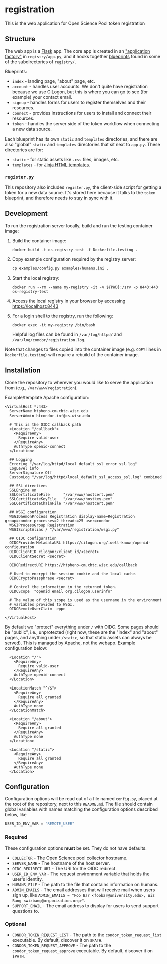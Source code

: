 # registration

This is the web application for Open Science Pool token registration

## Structure

The web app is a [Flask](https://flask.palletsprojects.com/) app.
The core app is created in an 
["application factory"](https://flask.palletsprojects.com/en/1.1.x/patterns/appfactories/)
in `registry/app.py`,
and it hooks together 
[blueprints](https://flask.palletsprojects.com/en/1.1.x/tutorial/views/)
found in some of the subdirectories of `registry/`.

Blueprints:
- `index` - landing page, "about" page, etc.
- `account` - handles user accounts. We don't quite have registration because we use CILogon, but this is where you can go to see (for example) your contact email.
- `signup` - handles forms for users to register themselves and their resources.
- `connect` - provides instructions for users to install and connect their resources.
- `token` - handles the server side of the token workflow when connecting a new data source.

Each blueprint has its own `static` and `templates` directories, and there
are also "global" `static` and `templates` directories that sit next to
`app.py`. These directories are for:
- `static` - for static assets like `.css` files, images, etc.
- `templates` - for [Jinja HTML templates](https://flask.palletsprojects.com/en/1.1.x/templating/).

### `register.py`

This repository also includes `register.py`, the client-side script for
getting a token for a new data source.
It's stored here because it talks to the `token` blueprint, and therefore
needs to stay in sync with it.

## Development

To run the registration server locally, build and run the testing container image:

1.  Build the container image:

        docker build -t os-registry-test -f Dockerfile.testing .

1.  Copy example configuration required by the registry server:

        cp examples/config.py examples/humans.ini .

1.  Start the local registry:

        docker run --rm --name my-registry -it -v ${PWD}:/srv -p 8443:443 os-registry-test

1.  Access the local registry in your browser by accessing <https://localhost:8443>

1.  For a login shell to the registry, run the following:

        docker exec -it my-registry /bin/bash

    Helpful log files can be found in `/var/log/httpd/` and `/var/log/condor/registration.log`.

Note that changes to files copied into the container image (e.g. `COPY` lines in `Dockerfile.testing`) will require
a rebuild of the container image.

## Installation

Clone the repository to wherever you would like to serve the application from
(e.g., `/var/www/registration`).

Example/template Apache configuration:
```
<VirtualHost *:443>
  ServerName htpheno-cm.chtc.wisc.edu
  ServerAdmin htcondor-inf@cs.wisc.edu

  # This is the OIDC callback path
  <Location "/callback">
    <RequireAny>
      Require valid-user
    </RequireAny>
    AuthType openid-connect
  </Location>

  ## Logging
  ErrorLog "/var/log/httpd/local_default_ssl_error_ssl.log"
  LogLevel info
  ServerSignature Off
  CustomLog "/var/log/httpd/local_default_ssl_access_ssl.log" combined 

  ## SSL directives
  SSLEngine on
  SSLCertificateFile      "/var/www/hostcert.pem"
  SSLCertificateKeyFile   "/var/www/hostkey.pem"
  SSLCertificateChainFile "/var/www/hostcert.pem"

  ## WSGI configuration
  WSGIDaemonProcess Registration display-name=Registration group=condor processes=2 threads=25 user=condor
  WSGIProcessGroup Registration
  WSGIScriptAlias / "/var/www/registration/wsgi.py"

  ## OIDC configuration
  OIDCProviderMetadataURL https://cilogon.org/.well-known/openid-configuration
  OIDCClientID cilogon:/client_id/<secret>
  OIDCClientSecret <secret>

  OIDCRedirectURI https://htpheno-cm.chtc.wisc.edu/callback

  # Used to encrypt the session cookie and the local cache.
  OIDCCryptoPassphrase <secret>

  # Control the information in the returned token.
  OIDCScope  "openid email org.cilogon.userinfo"

  # The value of this scope is used as the username in the environment
  # variables provided to WSGI.
  OIDCRemoteUserClaim  eppn

</VirtualHost>
```

By default we "protect" everything under `/` with OIDC.
Some pages should be "public", i.e., unprotected 
(right now, these are the 
"index" and "about" pages, and anything under `/static`, 
so that static assets can always be served).
This is managed by Apache, not the webapp.
Example configuration below:

```
  <Location "/">
    <RequireAny>
      Require valid-user
    </RequireAny>
    AuthType openid-connect
  </Location>

  <LocationMatch "^/$">
    <RequireAny>
      Require all granted
    </RequireAny>
    AuthType none
  </LocationMatch>

  <Location "/about">
    <RequireAny>
      Require all granted
    </RequireAny>
    AuthType none
  </Location>

  <Location "/static">
    <RequireAny>
      Require all granted
    </RequireAny>
    AuthType none
  </Location>
```


## Configuration

Configuration options will be read out of a file named `config.py`, placed at the
root of the repository, next to this `README.md`. The file should contain
global variables with names matching the configuration options described below,
like
```python
USER_ID_ENV_VAR = "REMOTE_USER"
```

### Required

These configuration options **must** be set.
They do not have defaults.

* `COLLECTOR` - The Open Science pool collector hostname.
* `SERVER_NAME` - The hostname of the host server.
* `OIDC_REDIRECT_URI` - The URI for the OIDC redirect.
* `USER_ID_ENV_VAR` - The request environment variable that holds the user's identity.
* `HUMANS_FILE` - The path to the file that contains information on humans.
* `ADMIN_EMAILS` - The email addresses that will receive mail when users sign up, like `ADMIN_EMAILS = "Foo Bar <foobar@university.edu>, Wiz Bang <wizbang@organization.org>"`.
* `SUPPORT_EMAIL` - The email address to display for users to send support questions to.

### Optional

* `CONDOR_TOKEN_REQUEST_LIST` - The path to the `condor_token_request_list` executable. By default, discover it on `$PATH`.
* `CONDOR_TOKEN_REQUEST_APPROVE` - The path to the `condor_token_request_approve` executable. By default, discover it on `$PATH`.
